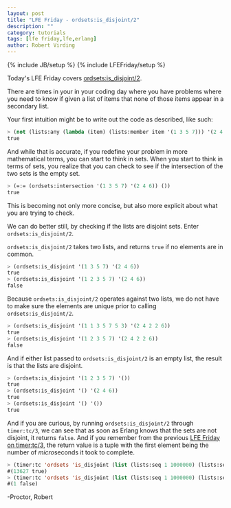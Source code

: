 ```yaml
---
layout: post
title: "LFE Friday - ordsets:is_disjoint/2"
description: ""
category: tutorials
tags: [lfe friday,lfe,erlang]
author: Robert Virding
---
```

{% include JB/setup %}
{% include LFEFriday/setup %}

Today's LFE Friday covers [ordsets:is_disjoint/2](http://www.erlang.org/doc/man/ordsets.html#is_disjoint-2).

There are times in your in your coding day where you have problems where you need to know if given a list of items that none of those items appear in a secondary list.

Your first intuition might be to write out the code as described, like such:

```cl
> (not (lists:any (lambda (item) (lists:member item '(1 3 5 7))) '(2 4 6)))
true
```

And while that is accurate, if you redefine your problem in more mathematical terms, you can start to think in sets.  When you start to think in terms of sets, you realize that you can check to see if the intersection of the two sets is the empty set.

```cl
> (=:= (ordsets:intersection '(1 3 5 7) '(2 4 6)) ())
true
```

This is becoming not only more concise, but also more explicit about what you are trying to check.

We can do better still, by checking if the lists are disjoint sets.  Enter ``ordsets:is_disjoint/2``.

``ordsets:is_disjoint/2`` takes two lists, and returns ``true`` if no elements are in common.

```cl
> (ordsets:is_disjoint '(1 3 5 7) '(2 4 6))
true
> (ordsets:is_disjoint '(1 2 3 5 7) '(2 4 6))
false
```

Because ``ordsets:is_disjoint/2`` operates against two lists, we do not have to make sure the elements are unique prior to calling ``ordsets:is_disjoint/2``.

```cl
> (ordsets:is_disjoint '(1 1 3 5 7 5 3) '(2 4 2 2 6))
true
> (ordsets:is_disjoint '(1 2 3 5 7) '(2 4 2 2 6))
false
```

And if either list passed to ``ordsets:is_disjoint/2`` is an empty list, the result is that the lists are disjoint.

```cl
> (ordsets:is_disjoint '(1 2 3 5 7) '())         
true
> (ordsets:is_disjoint '() '(2 4 6))                 
true
> (ordsets:is_disjoint '() '())     
true
```

And if you are curious, by running ``ordsets:is_disjoint/2`` through ``timer:tc/3``, we can see that as soon as Erlang knows that the sets are not disjoint, it returns ``false``.  And if you remember from the previous [LFE Friday on timer:tc/3](http://blog.lfe.io/tutorials/2015/01/10/2201-lfe-friday---timertc3/), the return value is a tuple with the first element being the number of *micro*seconds it took to complete.

```cl
> (timer:tc 'ordsets 'is_disjoint (list (lists:seq 1 1000000) (lists:seq 2000000 3000000)))         
#(13627 true)
> (timer:tc 'ordsets 'is_disjoint (list (lists:seq 1 1000000) (lists:seq 1 3000000)))      
#(1 false)
```

-Proctor, Robert
